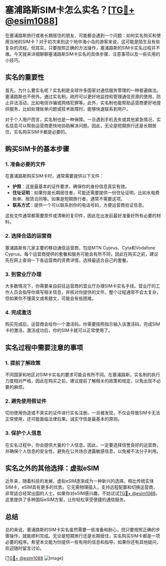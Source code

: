 # 塞浦路斯SIM卡怎么实名？[[TG💪+ @esim1088](https://t.me/s/esim1088)]

在塞浦路斯旅行或者长期居住的朋友，可能都会遇到一个问题：如何实名购买和使用当地的SIM卡？对于初次来到这个地中海小岛的游客来说，这可能是陌生且有些复杂的流程。但其实，只要按照正确的方法操作，塞浦路斯的SIM卡实名过程并不难。今天就来详细聊聊塞浦路斯SIM卡实名的具体步骤、注意事项以及一些实用的小技巧。

## 实名的重要性

首先，为什么要实名呢？实名制是全球许多国家对通信服务管理的一种普遍做法。塞浦路斯也不例外。通过实名制，政府可以更好地监控和管理通信资源的使用，防止非法活动，比如电信诈骗或网络犯罪等。此外，实名制也能帮助运营商更好地提供服务，比如处理账单问题或技术故障时，能够快速联系到用户。

对于个人用户而言，实名制也是一种保障。一旦遇到手机丢失或其他紧急情况，实名信息可以帮助运营商更快地协助解决问题。因此，无论是短期旅行还是长期居住，实名购买SIM卡都是必要的。

## 购买SIM卡的基本步骤

### 1. 准备必要的文件

在塞浦路斯购买SIM卡时，通常需要提供以下文件：

- **护照**：这是最基本的证件要求，确保你的身份信息真实有效。
- **住址证明**：如果你是长期居住者，可能还需要提供一份住址证明，比如水电费账单、租赁合同等。如果是短期旅行者，通常不需要这项。
- **联系方式**：提供一个可以联系到你的电话号码，方便运营商验证信息。

这些文件通常都需要原件或清晰的复印件，因此在出发前最好准备好所有必要的材料。

### 2. 选择合适的运营商

塞浦路斯有几家主要的移动通信运营商，包括MTN Cyprus、Cyta和Vodafone Cyprus。每个运营商提供的套餐和服务可能会有所不同，因此在购买之前，建议先在网上查询一下各运营商的资费详情，选择最适合自己的套餐。

### 3. 到营业厅办理

大多数情况下，你需要亲自前往运营商的营业厅办理SIM卡实名手续。营业厅的工作人员会指导你填写相关信息，并核对你提供的文件。整个过程通常不会太复杂，但如果你不懂英文或希腊文，可能会有些困难。

### 4. 完成激活

购买完成后，运营商会给你一个激活码。你需要按照指示输入该激活码，完成SIM卡的激活。激活成功后，你的SIM卡就可以正常使用了。

## 实名过程中需要注意的事项

### 1. 提前了解政策

不同国家和地区对SIM卡实名的要求可能会有所不同。在塞浦路斯，实名制的执行力度相对严格，因此在购买之前，建议提前了解相关的政策和规定，以免出现不必要的麻烦。

### 2. 避免使用假证件

切勿使用伪造或不真实的证件进行实名注册。一旦被发现，不仅会导致SIM卡无法正常使用，还可能面临法律后果。诚实守信是最基本的原则。

### 3. 保护个人信息

在实名过程中，你会提供大量的个人信息。因此，一定要选择信誉良好的运营商，并确保个人信息的安全性。避免在公共场合透露敏感信息，以免被不法分子利用。

## 实名之外的其他选择：虚拟eSIM

近年来，随着科技的发展，虚拟eSIM逐渐成为一种新兴的选择。相比传统实体SIM卡，eSIM具有更多的优势。它无需物理插入，支持远程配置和切换运营商，非常适合经常出国的人士。如果你对eSIM感兴趣，不妨试试[TG💪+ @esim1088](https://t.me/s/esim1088)，这里提供了多种国际eSIM方案，让你轻松享受便捷的通信服务。

## 总结

总的来说，塞浦路斯的SIM卡实名虽然需要一些准备和耐心，但只要按照正确的步骤操作，就能顺利完成。无论是短期旅行还是长期居住，实名购买SIM卡都是一项必要的程序。希望本文能为你提供一些有用的信息和指导。如果你还有其他疑问，欢迎随时留言讨论。

[[TG💪+ @esim1088](https://t.me/s/esim1088) ![Image](https://i.postimg.cc/4NQfJmqS/Snipaste-2025-05-13-00-14-12.png)]
